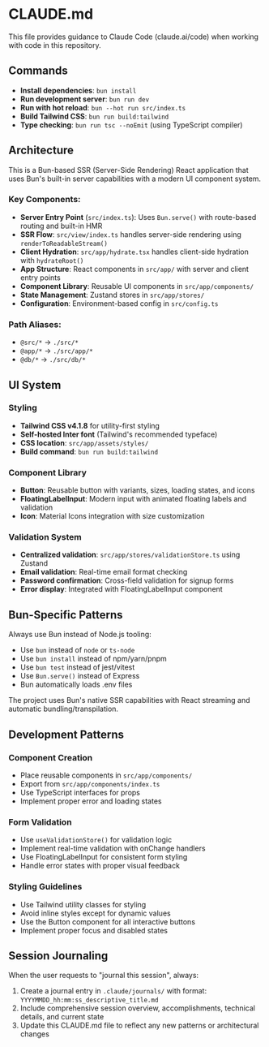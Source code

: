 # CLAUDE.md

This file provides guidance to Claude Code (claude.ai/code) when working with code in this repository.

## Commands

- **Install dependencies**: `bun install`
- **Run development server**: `bun run dev`
- **Run with hot reload**: `bun --hot run src/index.ts`
- **Build Tailwind CSS**: `bun run build:tailwind`
- **Type checking**: `bun run tsc --noEmit` (using TypeScript compiler)

## Architecture

This is a Bun-based SSR (Server-Side Rendering) React application that uses Bun's built-in server capabilities with a modern UI component system.

### Key Components:

- **Server Entry Point** (`src/index.ts`): Uses `Bun.serve()` with route-based routing and built-in HMR
- **SSR Flow**: `src/view/index.ts` handles server-side rendering using `renderToReadableStream()`
- **Client Hydration**: `src/app/hydrate.tsx` handles client-side hydration with `hydrateRoot()`
- **App Structure**: React components in `src/app/` with server and client entry points
- **Component Library**: Reusable UI components in `src/app/components/`
- **State Management**: Zustand stores in `src/app/stores/`
- **Configuration**: Environment-based config in `src/config.ts`

### Path Aliases:
- `@src/*` → `./src/*`
- `@app/*` → `./src/app/*`
- `@db/*` → `./src/db/*`

## UI System

### Styling
- **Tailwind CSS v4.1.8** for utility-first styling
- **Self-hosted Inter font** (Tailwind's recommended typeface)
- **CSS location**: `src/app/assets/styles/`
- **Build command**: `bun run build:tailwind`

### Component Library
- **Button**: Reusable button with variants, sizes, loading states, and icons
- **FloatingLabelInput**: Modern input with animated floating labels and validation
- **Icon**: Material Icons integration with size customization

### Validation System
- **Centralized validation**: `src/app/stores/validationStore.ts` using Zustand
- **Email validation**: Real-time email format checking
- **Password confirmation**: Cross-field validation for signup forms
- **Error display**: Integrated with FloatingLabelInput component

## Bun-Specific Patterns

Always use Bun instead of Node.js tooling:
- Use `bun` instead of `node` or `ts-node`
- Use `bun install` instead of npm/yarn/pnpm
- Use `bun test` instead of jest/vitest
- Use `Bun.serve()` instead of Express
- Bun automatically loads .env files

The project uses Bun's native SSR capabilities with React streaming and automatic bundling/transpilation.

## Development Patterns

### Component Creation
- Place reusable components in `src/app/components/`
- Export from `src/app/components/index.ts`
- Use TypeScript interfaces for props
- Implement proper error and loading states

### Form Validation
- Use `useValidationStore()` for validation logic
- Implement real-time validation with onChange handlers
- Use FloatingLabelInput for consistent form styling
- Handle error states with proper visual feedback

### Styling Guidelines
- Use Tailwind utility classes for styling
- Avoid inline styles except for dynamic values
- Use the Button component for all interactive buttons
- Implement proper focus and disabled states

## Session Journaling

When the user requests to "journal this session", always:
1. Create a journal entry in `.claude/journals/` with format: `YYYYMMDD_hh:mm:ss_descriptive_title.md`
2. Include comprehensive session overview, accomplishments, technical details, and current state
3. Update this CLAUDE.md file to reflect any new patterns or architectural changes
